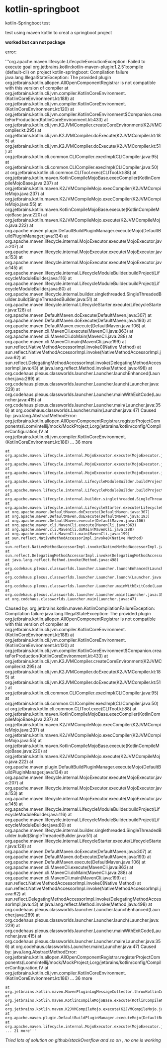 # kotlin-springboot
kotlin-Springboot test

test using maven kotlin to creat a springboot project

**worked but can not package**

error:


'''org.apache.maven.lifecycle.LifecycleExecutionException: Failed to execute goal org.jetbrains.kotlin:kotlin-maven-plugin:1.2.51:compile (default-cli) on project kotlin-springboot: Compilation failure
java.lang.IllegalStateException: The provided plugin org.jetbrains.kotlin.allopen.AllOpenComponentRegistrar is not compatible with this version of compiler
	at org.jetbrains.kotlin.cli.jvm.compiler.KotlinCoreEnvironment.<init>(KotlinCoreEnvironment.kt:188)
	at org.jetbrains.kotlin.cli.jvm.compiler.KotlinCoreEnvironment.<init>(KotlinCoreEnvironment.kt:120)
	at org.jetbrains.kotlin.cli.jvm.compiler.KotlinCoreEnvironment$Companion.createForProduction(KotlinCoreEnvironment.kt:433)
	at org.jetbrains.kotlin.cli.jvm.K2JVMCompiler.createCoreEnvironment(K2JVMCompiler.kt:295)
	at org.jetbrains.kotlin.cli.jvm.K2JVMCompiler.doExecute(K2JVMCompiler.kt:185)
	at org.jetbrains.kotlin.cli.jvm.K2JVMCompiler.doExecute(K2JVMCompiler.kt:51)
	at org.jetbrains.kotlin.cli.common.CLICompiler.execImpl(CLICompiler.java:95)
	at org.jetbrains.kotlin.cli.common.CLICompiler.execImpl(CLICompiler.java:50)
	at org.jetbrains.kotlin.cli.common.CLITool.exec(CLITool.kt:88)
	at org.jetbrains.kotlin.maven.KotlinCompileMojoBase.execCompiler(KotlinCompileMojoBase.java:237)
	at org.jetbrains.kotlin.maven.K2JVMCompileMojo.execCompiler(K2JVMCompileMojo.java:237)
	at org.jetbrains.kotlin.maven.K2JVMCompileMojo.execCompiler(K2JVMCompileMojo.java:55)
	at org.jetbrains.kotlin.maven.KotlinCompileMojoBase.execute(KotlinCompileMojoBase.java:220)
	at org.jetbrains.kotlin.maven.K2JVMCompileMojo.execute(K2JVMCompileMojo.java:222)
	at org.apache.maven.plugin.DefaultBuildPluginManager.executeMojo(DefaultBuildPluginManager.java:134)
	at org.apache.maven.lifecycle.internal.MojoExecutor.execute(MojoExecutor.java:207)
	at org.apache.maven.lifecycle.internal.MojoExecutor.execute(MojoExecutor.java:153)
	at org.apache.maven.lifecycle.internal.MojoExecutor.execute(MojoExecutor.java:145)
	at org.apache.maven.lifecycle.internal.LifecycleModuleBuilder.buildProject(LifecycleModuleBuilder.java:116)
	at org.apache.maven.lifecycle.internal.LifecycleModuleBuilder.buildProject(LifecycleModuleBuilder.java:80)
	at org.apache.maven.lifecycle.internal.builder.singlethreaded.SingleThreadedBuilder.build(SingleThreadedBuilder.java:51)
	at org.apache.maven.lifecycle.internal.LifecycleStarter.execute(LifecycleStarter.java:128)
	at org.apache.maven.DefaultMaven.doExecute(DefaultMaven.java:307)
	at org.apache.maven.DefaultMaven.doExecute(DefaultMaven.java:193)
	at org.apache.maven.DefaultMaven.execute(DefaultMaven.java:106)
	at org.apache.maven.cli.MavenCli.execute(MavenCli.java:863)
	at org.apache.maven.cli.MavenCli.doMain(MavenCli.java:288)
	at org.apache.maven.cli.MavenCli.main(MavenCli.java:199)
	at sun.reflect.NativeMethodAccessorImpl.invoke0(Native Method)
	at sun.reflect.NativeMethodAccessorImpl.invoke(NativeMethodAccessorImpl.java:62)
	at sun.reflect.DelegatingMethodAccessorImpl.invoke(DelegatingMethodAccessorImpl.java:43)
	at java.lang.reflect.Method.invoke(Method.java:498)
	at org.codehaus.plexus.classworlds.launcher.Launcher.launchEnhanced(Launcher.java:289)
	at org.codehaus.plexus.classworlds.launcher.Launcher.launch(Launcher.java:229)
	at org.codehaus.plexus.classworlds.launcher.Launcher.mainWithExitCode(Launcher.java:415)
	at org.codehaus.plexus.classworlds.launcher.Launcher.main(Launcher.java:356)
	at org.codehaus.classworlds.Launcher.main(Launcher.java:47)
Caused by: java.lang.AbstractMethodError: org.jetbrains.kotlin.allopen.AllOpenComponentRegistrar.registerProjectComponents(Lcom/intellij/mock/MockProject;Lorg/jetbrains/kotlin/config/CompilerConfiguration;)V
	at org.jetbrains.kotlin.cli.jvm.compiler.KotlinCoreEnvironment.<init>(KotlinCoreEnvironment.kt:186)
	... 36 more


	at org.apache.maven.lifecycle.internal.MojoExecutor.execute(MojoExecutor.java:212)
	at org.apache.maven.lifecycle.internal.MojoExecutor.execute(MojoExecutor.java:153)
	at org.apache.maven.lifecycle.internal.MojoExecutor.execute(MojoExecutor.java:145)
	at org.apache.maven.lifecycle.internal.LifecycleModuleBuilder.buildProject(LifecycleModuleBuilder.java:116)
	at org.apache.maven.lifecycle.internal.LifecycleModuleBuilder.buildProject(LifecycleModuleBuilder.java:80)
	at org.apache.maven.lifecycle.internal.builder.singlethreaded.SingleThreadedBuilder.build(SingleThreadedBuilder.java:51)
	at org.apache.maven.lifecycle.internal.LifecycleStarter.execute(LifecycleStarter.java:128)
	at org.apache.maven.DefaultMaven.doExecute(DefaultMaven.java:307)
	at org.apache.maven.DefaultMaven.doExecute(DefaultMaven.java:193)
	at org.apache.maven.DefaultMaven.execute(DefaultMaven.java:106)
	at org.apache.maven.cli.MavenCli.execute(MavenCli.java:863)
	at org.apache.maven.cli.MavenCli.doMain(MavenCli.java:288)
	at org.apache.maven.cli.MavenCli.main(MavenCli.java:199)
	at sun.reflect.NativeMethodAccessorImpl.invoke0(Native Method)
	at sun.reflect.NativeMethodAccessorImpl.invoke(NativeMethodAccessorImpl.java:62)
	at sun.reflect.DelegatingMethodAccessorImpl.invoke(DelegatingMethodAccessorImpl.java:43)
	at java.lang.reflect.Method.invoke(Method.java:498)
	at org.codehaus.plexus.classworlds.launcher.Launcher.launchEnhanced(Launcher.java:289)
	at org.codehaus.plexus.classworlds.launcher.Launcher.launch(Launcher.java:229)
	at org.codehaus.plexus.classworlds.launcher.Launcher.mainWithExitCode(Launcher.java:415)
	at org.codehaus.plexus.classworlds.launcher.Launcher.main(Launcher.java:356)
	at org.codehaus.classworlds.Launcher.main(Launcher.java:47)
Caused by: org.jetbrains.kotlin.maven.KotlinCompilationFailureException: Compilation failure
java.lang.IllegalStateException: The provided plugin org.jetbrains.kotlin.allopen.AllOpenComponentRegistrar is not compatible with this version of compiler
	at org.jetbrains.kotlin.cli.jvm.compiler.KotlinCoreEnvironment.<init>(KotlinCoreEnvironment.kt:188)
	at org.jetbrains.kotlin.cli.jvm.compiler.KotlinCoreEnvironment.<init>(KotlinCoreEnvironment.kt:120)
	at org.jetbrains.kotlin.cli.jvm.compiler.KotlinCoreEnvironment$Companion.createForProduction(KotlinCoreEnvironment.kt:433)
	at org.jetbrains.kotlin.cli.jvm.K2JVMCompiler.createCoreEnvironment(K2JVMCompiler.kt:295)
	at org.jetbrains.kotlin.cli.jvm.K2JVMCompiler.doExecute(K2JVMCompiler.kt:185)
	at org.jetbrains.kotlin.cli.jvm.K2JVMCompiler.doExecute(K2JVMCompiler.kt:51)
	at org.jetbrains.kotlin.cli.common.CLICompiler.execImpl(CLICompiler.java:95)
	at org.jetbrains.kotlin.cli.common.CLICompiler.execImpl(CLICompiler.java:50)
	at org.jetbrains.kotlin.cli.common.CLITool.exec(CLITool.kt:88)
	at org.jetbrains.kotlin.maven.KotlinCompileMojoBase.execCompiler(KotlinCompileMojoBase.java:237)
	at org.jetbrains.kotlin.maven.K2JVMCompileMojo.execCompiler(K2JVMCompileMojo.java:237)
	at org.jetbrains.kotlin.maven.K2JVMCompileMojo.execCompiler(K2JVMCompileMojo.java:55)
	at org.jetbrains.kotlin.maven.KotlinCompileMojoBase.execute(KotlinCompileMojoBase.java:220)
	at org.jetbrains.kotlin.maven.K2JVMCompileMojo.execute(K2JVMCompileMojo.java:222)
	at org.apache.maven.plugin.DefaultBuildPluginManager.executeMojo(DefaultBuildPluginManager.java:134)
	at org.apache.maven.lifecycle.internal.MojoExecutor.execute(MojoExecutor.java:207)
	at org.apache.maven.lifecycle.internal.MojoExecutor.execute(MojoExecutor.java:153)
	at org.apache.maven.lifecycle.internal.MojoExecutor.execute(MojoExecutor.java:145)
	at org.apache.maven.lifecycle.internal.LifecycleModuleBuilder.buildProject(LifecycleModuleBuilder.java:116)
	at org.apache.maven.lifecycle.internal.LifecycleModuleBuilder.buildProject(LifecycleModuleBuilder.java:80)
	at org.apache.maven.lifecycle.internal.builder.singlethreaded.SingleThreadedBuilder.build(SingleThreadedBuilder.java:51)
	at org.apache.maven.lifecycle.internal.LifecycleStarter.execute(LifecycleStarter.java:128)
	at org.apache.maven.DefaultMaven.doExecute(DefaultMaven.java:307)
	at org.apache.maven.DefaultMaven.doExecute(DefaultMaven.java:193)
	at org.apache.maven.DefaultMaven.execute(DefaultMaven.java:106)
	at org.apache.maven.cli.MavenCli.execute(MavenCli.java:863)
	at org.apache.maven.cli.MavenCli.doMain(MavenCli.java:288)
	at org.apache.maven.cli.MavenCli.main(MavenCli.java:199)
	at sun.reflect.NativeMethodAccessorImpl.invoke0(Native Method)
	at sun.reflect.NativeMethodAccessorImpl.invoke(NativeMethodAccessorImpl.java:62)
	at sun.reflect.DelegatingMethodAccessorImpl.invoke(DelegatingMethodAccessorImpl.java:43)
	at java.lang.reflect.Method.invoke(Method.java:498)
	at org.codehaus.plexus.classworlds.launcher.Launcher.launchEnhanced(Launcher.java:289)
	at org.codehaus.plexus.classworlds.launcher.Launcher.launch(Launcher.java:229)
	at org.codehaus.plexus.classworlds.launcher.Launcher.mainWithExitCode(Launcher.java:415)
	at org.codehaus.plexus.classworlds.launcher.Launcher.main(Launcher.java:356)
	at org.codehaus.classworlds.Launcher.main(Launcher.java:47)
Caused by: java.lang.AbstractMethodError: org.jetbrains.kotlin.allopen.AllOpenComponentRegistrar.registerProjectComponents(Lcom/intellij/mock/MockProject;Lorg/jetbrains/kotlin/config/CompilerConfiguration;)V
	at org.jetbrains.kotlin.cli.jvm.compiler.KotlinCoreEnvironment.<init>(KotlinCoreEnvironment.kt:186)
	... 36 more


	at org.jetbrains.kotlin.maven.MavenPluginLogMessageCollector.throwKotlinCompilerException(MavenPluginLogMessageCollector.java:111)
	at org.jetbrains.kotlin.maven.KotlinCompileMojoBase.execute(KotlinCompileMojoBase.java:223)
	at org.jetbrains.kotlin.maven.K2JVMCompileMojo.execute(K2JVMCompileMojo.java:222)
	at org.apache.maven.plugin.DefaultBuildPluginManager.executeMojo(DefaultBuildPluginManager.java:134)
	at org.apache.maven.lifecycle.internal.MojoExecutor.execute(MojoExecutor.java:207)
	... 21 more'''
  
  *Tried lots of solution on github/stackOverflow and so on , no one is working*
